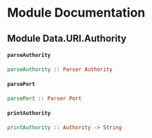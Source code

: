 # Module Documentation

## Module Data.URI.Authority

#### `parseAuthority`

``` purescript
parseAuthority :: Parser Authority
```


#### `parsePort`

``` purescript
parsePort :: Parser Port
```


#### `printAuthority`

``` purescript
printAuthority :: Authority -> String
```





